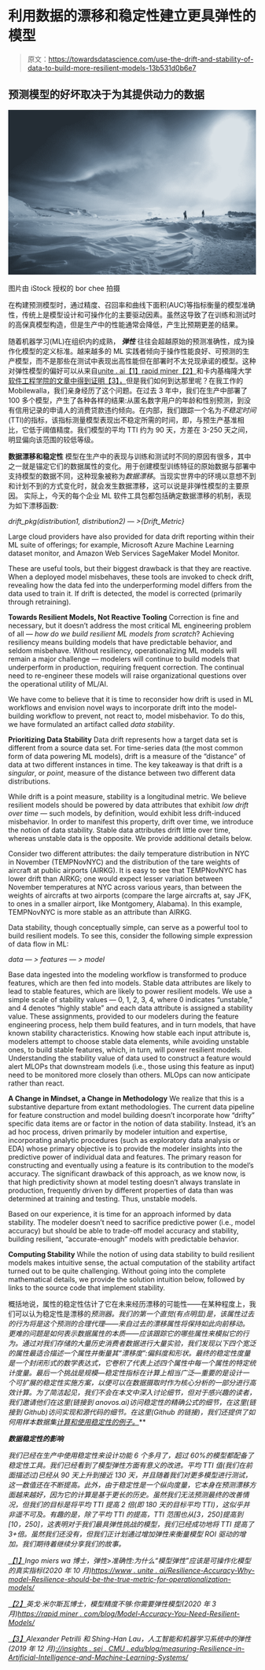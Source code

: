 # 利用数据的漂移和稳定性建立更具弹性的模型

> 原文：<https://towardsdatascience.com/use-the-drift-and-stability-of-data-to-build-more-resilient-models-13b531d0b6e7>

## 预测模型的好坏取决于为其提供动力的数据

![](img/6e1f2e718db8ef86c3277628a28b2e29.png)

图片由 iStock 授权的 bor chee 拍摄

在构建预测模型时，通过精度、召回率和曲线下面积(AUC)等指标衡量的模型准确性，传统上是模型设计和可操作化的主要驱动因素。虽然这导致了在训练和测试时的高保真模型构造，但是生产中的性能通常会降低，产生比预期更差的结果。

随着机器学习(ML)在组织内的成熟， ***弹性*** 往往会超越原始的预测准确性，成为操作化模型的定义标准。越来越多的 ML 实践者倾向于操作性能良好、可预测的生产模型，而不是那些在测试中表现出高性能但在部署时不太兑现承诺的模型。这种对弹性模型的偏好可以从来自[unite . ai](https://www.unite.ai/resilience-accuracy-why-model-resilience-should-be-the-true-metric-for-operationalizing-models/)[【1】](#_ftn1)[rapid miner](https://rapidminer.com/blog/model-accuracy-you-need-resilient-models/)[【2】](#_ftn2)和卡内基梅隆大学[软件工程学院的文章中得到证明【3】，](https://insights.sei.cmu.edu/blog/measuring-resilience-in-artificial-intelligence-and-machine-learning-systems/)但是我们如何到达那里呢？在我工作的 Mobilewalla，我们亲身经历了这个问题。在过去 3 年中，我们在生产中部署了 100 多个模型，产生了各种各样的结果:从匿名数字用户的年龄和性别预测，到没有信用记录的申请人的消费贷款违约倾向。在内部，我们跟踪一个名为*不稳定时间* (TTI)的指标，该指标测量模型表现出不稳定所需的时间，即，与预生产基准相比，它低于阈值精度。我们模型的平均 TTI 约为 90 天，方差在 3-250 天之间，明显偏向该范围的较低等级。

**数据漂移和稳定性** 模型在生产中的表现与训练和测试时不同的原因有很多，其中之一就是锚定它们的数据属性的变化。用于创建模型训练特征的原始数据与部署中支持模型的数据不同，这种现象被称为*数据漂移*。当现实世界中的环境以意想不到和计划不到的方式变化时，就会发生数据漂移，这可以说是非弹性模型的主要原因。
实际上，今天的每个企业 ML 软件工具包都包括确定数据漂移的机制，表现为如下漂移函数:

*drift_pkg(distribution1, distribution2) — >{Drift_Metric}*

Large cloud providers have also provided for data drift reporting within their ML suite of offerings; for example, Microsoft Azure Machine Learning dataset monitor, and Amazon Web Services SageMaker Model Monitor.

These are useful tools, but their biggest drawback is that they are reactive. When a deployed model misbehaves, these tools are invoked to check drift, revealing how the data fed into the underperforming model differs from the data used to train it. If drift is detected, the model is corrected (primarily through retraining).

**Towards Resilient Models, Not Reactive Tooling** Correction is fine and necessary, but it doesn’t address the most critical ML engineering problem of all — *how do we build resilient ML models from scratch*? Achieving resiliency means building models that have predictable behavior, and seldom misbehave. Without resiliency, operationalizing ML models will remain a major challenge — modelers will continue to build models that underperform in production, requiring frequent correction. The continual need to re-engineer these models will raise organizational questions over the operational utility of ML/AI.

We have come to believe that it is time to reconsider how drift is used in ML workflows and envision novel ways to incorporate drift into the model-building workflow to prevent, not react to, model misbehavior. To do this, we have formulated an artifact called *data stability*.

**Prioritizing Data Stability** Data drift represents how a target data set is different from a source data set. For time-series data (the most common form of data powering ML models), drift is a measure of the “distance” of data at two different instances in time. The key takeaway is that drift is a *singular*, or *point*, measure of the distance between two different data distributions.

While drift is a point measure, stability is a longitudinal metric. We believe resilient models should be powered by data attributes that exhibit *low drift over time* — such models, by definition, would exhibit less drift-induced misbehavior. In order to manifest this property, drift over time, we introduce the notion of data stability. Stable data attributes drift little over time, whereas unstable data is the opposite. We provide additional details below.

Consider two different attributes: the daily temperature distribution in NYC in November (TEMPNovNYC) and the distribution of the tare weights of aircraft at public airports (AIRKG). It is easy to see that TEMPNovNYC has lower drift than AIRKG; one would expect lesser variation between November temperatures at NYC across various years, than between the weights of aircrafts at two airports (compare the large aircrafts at, say JFK, to ones in a smaller airport, like Montgomery, Alabama). In this example, TEMPNovNYC is more stable as an attribute than AIRKG.

Data stability, though conceptually simple, can serve as a powerful tool to build resilient models. To see this, consider the following simple expression of data flow in ML:

*data — > features — > model*

Base data ingested into the modeling workflow is transformed to produce features, which are then fed into models. Stable data attributes are likely to lead to stable features, which are likely to power resilient models. We use a simple scale of stability values — 0, 1, 2, 3, 4, where 0 indicates “unstable,” and 4 denotes “highly stable” and each data attribute is assigned a stability value. These assignments, provided to our modelers during the feature engineering process, help them build features, and in turn models, that have known stability characteristics. Knowing how stable each input attribute is, modelers attempt to choose stable data elements, while avoiding unstable ones, to build stable features, which, in turn, will power resilient models. Understanding the stability value of data used to construct a feature would alert MLOPs that downstream models (i.e., those using this feature as input) need to be monitored more closely than others. MLOps can now anticipate rather than react.

**A Change in Mindset, a Change in Methodology** We realize that this is a substantive departure from extant methodologies. The current data pipeline for feature construction and model building doesn’t incorporate how “drifty” specific data items are or factor in the notion of data stability. Instead, it’s an ad hoc process, driven primarily by modeler intuition and expertise, incorporating analytic procedures (such as exploratory data analysis or EDA) whose primary objective is to provide the modeler insights into the predictive power of individual data and features. The primary reason for constructing and eventually using a feature is its contribution to the model’s accuracy. The significant drawback of this approach, as we know now, is that high predictivity shown at model testing doesn’t always translate in production, frequently driven by different properties of data than was determined at training and testing. Thus, unstable models.

Based on our experience, it is time for an approach informed by data stability. The modeler doesn’t need to sacrifice predictive power (i.e., model accuracy) but should be able to trade-off model accuracy and stability, building resilient, “accurate-enough” models with predictable behavior.

**Computing Stability** While the notion of using data stability to build resilient models makes intuitive sense, the actual computation of the stability artifact turned out to be quite challenging. Without going into the complete mathematical details, we provide the solution intuition below, followed by links to the source code that implement stability.

概括地说，属性的稳定性估计了它在未来经历漂移的可能性——在某种程度上，我们可以认为稳定性是漂移的*预测器。我们的第一个直觉(有点明显)是，该属性过去的行为将是这个预测的合理代理——来自过去的漂移属性将保持如此向前移动。更难的问题是如何表示数据属性的本质——应该跟踪它的哪些属性来模拟它的行为。通过对我们存储的大量历史消费者数据进行大量实验，我们发现以下四个宽泛的属性最适合描述一个属性并衡量其“漂移度”:***偏斜度*和*形状*。最终的稳定性度量是一个封闭形式的数学表达式，它卷积了代表上述四个属性中每一个属性的特定统计度量。最后一个挑战是规模—稳定性指标在计算上相当广泛—重要的是设计一个可扩展的稳定性实施方案，以便可以在数据摄取时作为核心分析的一部分进行高效计算。为了简洁起见，我们不会在本文中深入讨论细节，但对于感兴趣的读者，我们邀请他们在这里(链接到 anovos.ai)访问稳定性的精确公式的细节，在这里(链接到 Github)访问实现和源代码的细节。在这里(Github 的链接)，我们还提供了如何用样本数据集[计算和使用稳定性的例子。](https://github.com/anovos/anovos/blob/main/examples/notebooks/data_drift.ipynb)***

***数据稳定性的影响***

*我们已经在生产中使用稳定性来设计功能 6 个多月了，超过 60%的模型都配备了稳定性工具。我们已经看到了模型弹性方面有意义的改进。平均 TTI 值(我们在前面描述过)已经从 90 天上升到接近 130 天，并且随着我们对更多模型进行测试，这一数值还在不断提高。此外，由于稳定性是一个纵向度量，它本身在预测漂移方面越来越好，因为它的计算是基于更长的历史。虽然我们无法预测最终的改善情况，但我们的目标是将平均 TTI 提高 2 倍(即 180 天的目标平均 TTI)，这似乎并非遥不可及。有趣的是，除了平均 TTI 的提高，TTI 范围也从[3，250]提高到[10，250]，这表明对于我们最具弹性挑战的模型，我们已经成功地将 TTI 提高了 3+倍。虽然我们还没有，但我们正计划通过增加弹性来衡量模型 ROI 驱动的增加。我们期待着继续分享我们的故事。*

*[【1】](#_ftnref1)Ingo miers wa 博士，弹性>准确性:为什么“模型弹性”应该是可操作化模型的真实指标(2020 年 10 月)[https://www . unite . ai/Resilience-Accuracy-Why-model-Resilience-should-be-the-true-metric-for-operationalization-models/](https://www.unite.ai/resilience-accuracy-why-model-resilience-should-be-the-true-metric-for-operationalizing-models/)*

*[【2】](#_ftnref2)英戈·米尔斯瓦博士，模型精度不够:你需要弹性模型(2020 年 3 月)[https://rapid miner . com/blog/Model-Accuracy-You-Need-Resilient-Models/](https://rapidminer.com/blog/model-accuracy-you-need-resilient-models/)*

*[【3】](#_ftnref3)Alexander Petrilli 和 Shing-Han Lau，人工智能和机器学习系统中的弹性(2019 年 12 月)[://insights . sei . CMU . edu/blog/measuring-Resilience-in-Artificial-Intelligence-and-Machine-Learning-Systems/](https://insights.sei.cmu.edu/blog/measuring-resilience-in-artificial-intelligence-and-machine-learning-systems/)*